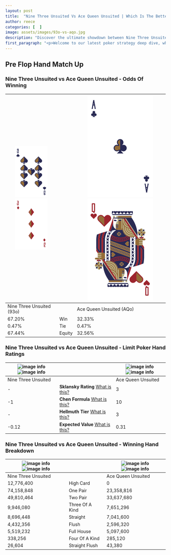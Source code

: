 ```yaml
---
layout: post
title:  "Nine Three Unsuited Vs Ace Queen Unsuited | Which Is The Better Hand In Poker? A Complete Guide"
author: reece
categories: [  ]
image: assets/images/93o-vs-aqo.jpg
description: "Discover the ultimate showdown between Nine Three Unsuited and Ace Queen Unsuited in poker! Uncover the odds, strategies, and scenarios where one hand triumphs over the other. Get ready to up your poker game with this thrilling analysis."
first_paragraph: "<p>Welcome to our latest poker strategy deep dive, where we're pitting two distinct hands against each other in a high-stakes showdown: Nine Three Unsuited vs Ace Queen Unsuited.</p><p>In the dynamic world of poker, every decision counts, and knowing which hand holds the upper hand is key to your success at the table.</p><p>In this article, we'll dissect these two hands, explore the scenarios where one dominates the other, and equip you with the knowledge to make strategic choices that can tip the odds in your favor.</p><p>Get ready to unravel the intriguing dynamics of these poker hands and elevate your game to new heights.</p>"
---
```




[comment]: # (sp0)

## Pre Flop Hand Match Up

<div class="table hand-ratings" markdown="1"> 



### Nine Three Unsuited vs Ace Queen Unsuited - Odds Of Winning


    
| ![image info](assets/images/hand1/9.png) ![image info](assets/images/hand1/3o.png) |  | ![image info](assets/images/hand2/A.png) ![image info](assets/images/hand2/Qo.png) |
| -------- | -------- | -------- |
| Nine Three Unsuited (93o) |  | Ace Queen Unsuited (AQo) |
| 67.20% | Win | 32.33% |
| 0.47% | Tie | 0.47% |
| 67.44% | Equity | 32.56% |




[comment]: # (sp1)



### Nine Three Unsuited vs Ace Queen Unsuited - Limit Poker Hand Ratings


    
| ![image info](https://www.riverpairs.com/assets/images/hand1/9.png) ![image info](https://www.riverpairs.com/assets/images/hand1/3o.png) |  | ![image info](https://www.riverpairs.com/assets/images/hand2/A.png) ![image info](https://www.riverpairs.com/assets/images/hand2/Qo.png) |
| -------- | -------- | -------- |
| Nine Three Unsuited |  | Ace Queen Unsuited |
| - | **Sklansky Rating** [What is this?](/sklansky-rating-explained) | 3 |
| -1 | **Chen Formula** [What is this?](/chen-formula-explained) | 10 |
| - | **Hellmuth Tier** [What is this?](/Hellmuth-tier-explained) | 3 |
| -0.12 | **Expected Value** [What is this?](/expected-value-explained) | 0.31 |




[comment]: # (sp2)



### Nine Three Unsuited vs Ace Queen Unsuited - Winning Hand Breakdown


    
| ![image info](https://www.riverpairs.com/assets/images/hand1/9.png) ![image info](https://www.riverpairs.com/assets/images/hand1/3o.png) |  | ![image info](https://www.riverpairs.com/assets/images/hand2/A.png) ![image info](https://www.riverpairs.com/assets/images/hand2/Qo.png) |
| -------- | -------- | -------- |
| Nine Three Unsuited |  | Ace Queen Unsuited |
| 12,776,400 | High Card | 0 |
| 74,158,848 | One Pair | 23,358,816 |
| 49,810,464 | Two Pair | 33,637,680 |
| 9,946,080 | Three Of A Kind | 7,651,296 |
| 8,696,448 | Straight | 7,041,600 |
| 4,432,356 | Flush | 2,596,320 |
| 5,519,232 | Full House | 5,097,600 |
| 338,256 | Four Of A Kind | 285,120 |
| 26,604 | Straight Flush | 43,380 |




[comment]: # (sp3)



</div>

[comment]: # (sp4)



[comment]: # (sp5)

